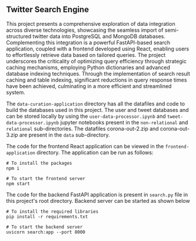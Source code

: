 ## Twitter Search Engine

This project presents a comprehensive exploration of data integration across diverse technologies, 
showcasing the seamless import of semi-structured twitter data into PostgreSQL and MongoDB databases. Complementing this 
integration is a powerful FastAPI-based search application, coupled with a frontend developed using React, enabling users to effortlessly retrieve data based on tailored queries. The project underscores the criticality of optimizing query efficiency through strategic caching mechanisms, employing Python dictionaries and advanced database indexing techniques. Through the implementation of search result caching and table indexing, significant reductions in query response times have been achieved, culminating in a more efficient and streamlined system. 

The `data-curation-application` directory has all the datafiles and code to build the databases used in this project.
The user and tweet databases and can be stored locally by using the `user-data-processor.ipynb` and `tweet-data-processor.ipynb` jupyter notebooks present in
the `non-relational` and `relational` sub-directories. The datafiles corona-out-2.zip and corona-out-3.zip are present
in the `data` sub-directory.


The code for the frontend React application can be viewed in the `frontend-application` directory. The application can be run as follows:
```
# To install the packages
npm i

# To start the frontend server
npm start
```

The code for the backend FastAPI application is present in `search.py` file in this project's root directory. Backend server can be started as shown below
```
# To install the required libraries
pip install -r requirements.txt

# To start the backend server
uvicorn search:app --port 8000
```

